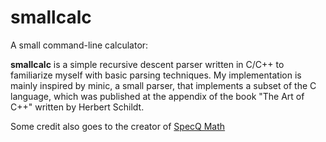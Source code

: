 smallcalc
=========

A small command-line calculator: 

<b>smallcalc</b> is a simple recursive descent parser written in C/C++ to familiarize myself with basic parsing techniques. 
My implementation is mainly inspired by minic, a small parser, that implements a subset of the C language, which was published 
at the appendix of the book "The Art of C++" written by Herbert Schildt.

Some credit also goes to the creator of <a href="www.speqmath.com">SpecQ Math</a>

